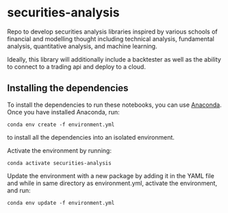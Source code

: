 # securities-analysis

Repo to develop securities analysis libraries inspired by various schools of financial and modelling thought including technical analysis, fundamental analysis, quantitative analysis, and machine learning.

Ideally, this library will additionally include a backtester as well as the ability to connect to a trading api and deploy to a cloud.

## Installing the dependencies

To install the dependencies to run these notebooks, you can use [Anaconda](https://www.anaconda.com/products/individual#Downloads). Once you have installed Anaconda, run:

    conda env create -f environment.yml

to install all the dependencies into an isolated environment.

Activate the environment by running:

    conda activate securities-analysis

Update the environment with a new package by adding it in the YAML file and while in same directory as environment.yml, activate the environment, and run:

    conda env update -f environment.yml
